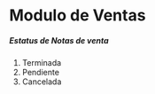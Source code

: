# Modulo de Ventas

##### Estatus de Notas de venta <br>

<ol>
<li> Terminada</li>
<li> Pendiente </li>
<li> Cancelada </i>
</ol>
